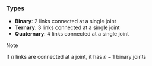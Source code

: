 ### Types
- **Binary**: 2 links connected at a single joint
- **Ternary**: 3 links connected at a single joint
- **Quaternary**: 4 links connected at a single joint
> [!note] 
> If $n$ links are connected at a joint, it has $n-1$ binary joints
